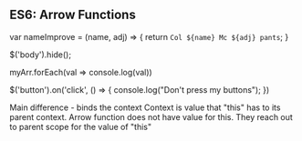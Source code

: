 ## ES6: Arrow Functions

var nameImprove = (name, adj) => {
  return `Col ${name} Mc ${adj} pants`;
}

$('body').hide();


myArr.forEach(val => console.log(val))

$('button').on('click', () => {
  console.log("Don't press my buttons");
})

Main difference - binds the context
Context is value that "this" has to its parent context.
Arrow function does not have value for this.
They reach out to parent scope for the value of "this"
